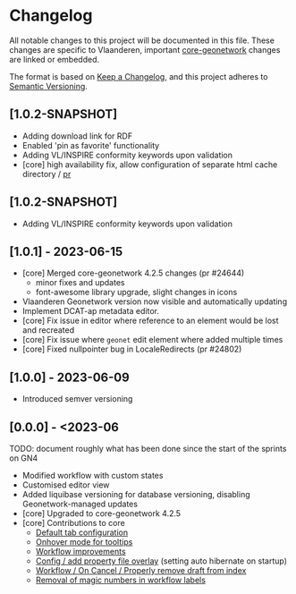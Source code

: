 # Changelog

All notable changes to this project will be documented in this file. These changes are specific to Vlaanderen, important
[core-geonetwork](https://github.com/geonetwork/core-geonetwork) changes are linked or embedded.

The format is based on [Keep a Changelog](https://keepachangelog.com/en/1.0.0/), and this project adheres
to [Semantic Versioning](https://semver.org/spec/v2.0.0.html).

## [1.0.2-SNAPSHOT]
- Adding download link for RDF
- Enabled 'pin as favorite' functionality
- Adding VL/INSPIRE conformity keywords upon validation
- [core] high availability fix, allow configuration of separate html cache directory / [pr](https://agiv.visualstudio.com/Metadata/_git/MetadataGeonetwork/pullrequest/24976)

## [1.0.2-SNAPSHOT]
- Adding VL/INSPIRE conformity keywords upon validation

## [1.0.1] - 2023-06-15
- [core] Merged core-geonetwork 4.2.5 changes (pr #24644)
  - minor fixes and updates
  - font-awesome library upgrade, slight changes in icons
- Vlaanderen Geonetwork version now visible and automatically updating
- Implement DCAT-ap metadata editor.
- [core] Fix issue in editor where reference to an element would be lost and recreated
- [core] Fix issue where `geonet` edit element where added multiple times
- [core] Fixed nullpointer bug in LocaleRedirects (pr #24802)

## [1.0.0] - 2023-06-09
- Introduced semver versioning

## [0.0.0] - <2023-06
TODO: document roughly what has been done since the start of the sprints on GN4

- Modified workflow with custom states
- Customised editor view
- Added liquibase versioning for database versioning, disabling Geonetwork-managed updates
- [core] Upgraded to core-geonetwork 4.2.5
- [core] Contributions to core
  - [Default tab configuration](https://github.com/geonetwork/core-geonetwork/pull/6986)
  - [Onhover mode for tooltips](https://github.com/geonetwork/core-geonetwork/pull/6987)
  - [Workflow improvements](https://github.com/geonetwork/core-geonetwork/pull/7011/files/68cea61c151e77351f7b8b7dc78e8c50c2597d0b..6210965c0b24c56e75478e5dde0d50add2dab66e)
  - [Config / add property file overlay](https://github.com/geonetwork/core-geonetwork/pull/6954/files) (setting auto hibernate on startup)
  - [Workflow / On Cancel / Properly remove draft from index](https://github.com/geonetwork/core-geonetwork/pull/7101)
  - [Removal of magic numbers in workflow labels](https://github.com/geonetwork/core-geonetwork/pull/7104)
